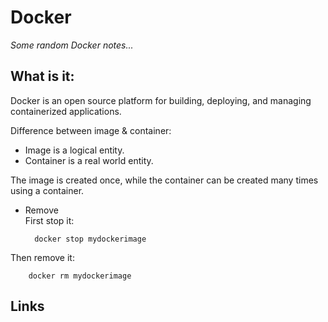 
# Docker

_Some random Docker notes..._

## What is it:  
Docker is an open source platform for building, deploying, and managing containerized applications.

Difference between image & container:  
* Image is a logical entity.
* Container is a real world entity.

The image is created once, while the container can be created many times using a container.

* Remove  
First stop it:  

        docker stop mydockerimage
Then remove it:

        docker rm mydockerimage

## Links
